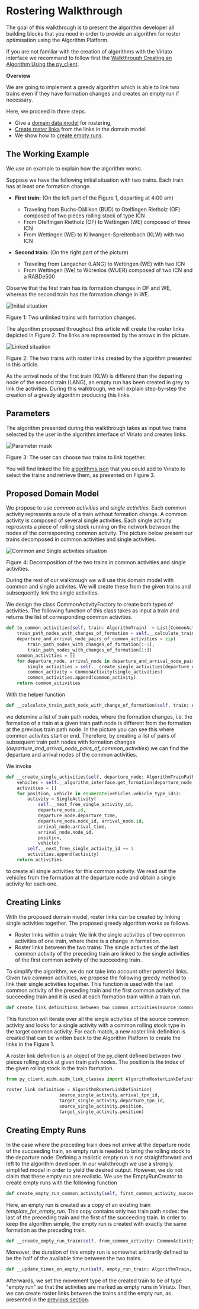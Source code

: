 # Rostering Walkthrough

The goal of this walkthrough is to present the algorithm developer all building blocks that you need in order to provide an algorithm for roster optimisation using the Algorithm Platform. 

If you are not familiar with the creation of algorithms with the Viriato interface we recommand to follow first the
[Walkthrough Creating an Algorithm Using the py_client](../../py_client_usage/dist/py_client_usage.md).

**Overview**

We are going to implement a greedy algorithm which is able to link two trains even if they have formation changes and creates an empty run if necessary.

Here, we proceed in three steps.
* Give a [domain data model](#proposed-domain-model) for rostering,
* [Create roster links](#creating-links) from the links in the domain model
* We show how to [create empty runs](#creating-empty-runs).


## The Working Example

We use an example to explain how the algorithm works. 
 
Suppose we have the following initial situation with two trains. Each train has at least one formation change.
* **First train:** (On the left part of the Figure 1, departing at 4:00 am)
    - Traveling from Buchs-Dällikon (BUD) to Otelfingen Rietholz (OF) composed of two pieces rolling stock of type ICN
    - From Otelfingen Rietholz (OF) to Wettingen (WE) composed of three ICN
    - From Wettingen (WE) to Killwangen-Spreitenbach (KLW) with two ICN

* **Second train:** (On the right part of the picture)
    - Traveling from Langacher (LANG) to Wettingen (WE) with two ICN
    - From Wettingen (We) to Würenlos (WUER) composed of two ICN and a RABDe500
    
Observe that the first train has its formation changes in OF and WE, whereas the second train has the formation change in WE.

![Initial situation](../images/before_links.PNG)

Figure 1: Two unlinked trains with formation changes.

The algorithm proposed throughout this article will create the roster links depicted in Figure 2. The links are represented by the arrows in the picture.

![Linked situation](../images/after_links.PNG)

Figure 2: The two trains with roster links created by the algorithm presented in this article.

As the arrival node of the first train (KLW) is different than the departing node of the second train (LANG), an empty run has been created in grey to link the activities.
During this walktrough, we will explain step-by-step the creation of a greedy algorithm producing this links.

## Parameters
The algorithm presented during this walkthrough takes as input two trains selected by the user in the algorithm interface of Viriato and creates links. 

![Parameter mask](../images/parameter_mask.PNG)

Figure 3: The user can choose two trains to link together.

You will find linked the file [algorithms.json](../source/algorithms.json) that you could add to Viriato to select the trains and retrieve them, as presented on Figure 3. 

## Proposed Domain Model

We propose to use _common activities_ and _single activities_. Each common activity represents a route of a train without formation change. A common activity is composed of several single activities. Each single activity represents 
a piece of rolling stock running on the network between the nodes of the corresponding common activity. The picture below present our trains decomposed in common activities and single activities. 

![Common and Single activities situation](../images/common_and_single_actvities.PNG)

Figure 4: Decomposition of the two trains in common activities and single activities.

During the rest of our walktrough we will use this domain model with common and single activites. We will create these from the given trains and subsequently link the single activities.

We design the class CommonActivityFactory to create both types of activities. The following function of this class takes as input a train and returns the list of corresponding common activities.

```python
def to_common_activities(self, train: AlgorithmTrain) -> List[CommonActivity]:
    train_path_nodes_with_changes_of_formation = self.__calculate_train_path_node_with_change_of_formation(train)
    departure_and_arrival_node_pairs_of_common_activities = zip(
        train_path_nodes_with_changes_of_formation[:-1],
        train_path_nodes_with_changes_of_formation[1:])
    common_activities = []
    for departure_node, arrival_node in departure_and_arrival_node_pairs_of_common_activities:
        single_activities = self.__create_single_activities(departure_node, arrival_node)
        common_activity = CommonActivity(single_activities)
        common_activities.append(common_activity)
    return common_activities

```


With the helper function

```python
def __calculate_train_path_node_with_change_of_formation(self, train: AlgorithmTrain):
```
we detemine a list of train path nodes, where the formation changes, i.e. the formation of a train at a given train path node is different from the formation at the previous train path node. 
In the picture you can see this where common activites start or end. Therefore, by creating a list of pairs of subsequent train path nodes with formation changes (_departure_and_arrival_node_pairs_of_common_activities_) we can find the departure and arrival nodes of the common activities.

We invoke

```python
def __create_single_activities(self, departure_node: AlgorithmTrainPathNode, arrival_node: AlgorithmTrainPathNode) -> List[SingleActivity]:
    vehicles = self.__algorithm_interface.get_formation(departure_node.formation_id)
    activities = []
    for position, vehicle in enumerate(vehicles.vehicle_type_ids):
        activity = SingleActivity(
            self.__next_free_single_activity_id,
            departure_node.id,
            departure_node.departure_time,
            departure_node.node_id, arrival_node.id,
            arrival_node.arrival_time,
            arrival_node.node_id,
            position,
            vehicle)
        self.__next_free_single_activity_id += 1
        activities.append(activity)
    return activities
```

to create all single activities for this common activity. We read out the vehicles from the formation at the departure node and obtain a single activity for each one.

## Creating Links

With the proposed domain model, roster links can be created by linking single activities together. The proposed greedy algorithm works as follows.

* Roster links within a train: We link the single activities of two common activities of one train, where there is a change in formation.
* Roster links between the two trains: The single activities of the last common activity of the preceding train are linked to the single activities of the first common activity of the succeeding train.

To simplify the algorithm, we do not take into account other potential links. Given two common activities, we propose the following greedy method to link their single activities together. This function is used with the last common activity of the preceding train and the first common activity of
the succeeding train and it is used at each formation train within a train run.
```python
def create_link_definitions_between_two_common_activities(source_common_activity: CommonActivity, target_common_activity: CommonActivity) -> List[AlgorithmRosterLinkDefinition]:
```
This function will iterate over all the single activities of the source common activity and looks for a single activity with a common rolling stock type in the target common 
activity. For each match, a new roster link definition is created that can be written back to the Algorithm Platform to create the links in the Figure 1. 

A roster link definition is an object of the py_client defined between two pieces rolling stock at given train path nodes. The position is the index of the given rolling stock in the train formation. 
```python
from py_client.aidm.aidm_link_classes import AlgorithmRosterLinkDefinition

roster_link_definition = AlgorithmRosterLinkDefinition(
                    source_single_activity.arrival_tpn_id,
                    target_single_activity.departure_tpn_id,
                    source_single_activity.position,
                    target_single_activity.position)
```

## Creating Empty Runs

In the case where the preceding train does not arrive at the departure node of the succeeding train, an empty run is needed to bring the rolling stock to the departure node. Defining a realistic empty run is not straightforward and left to the algorithm developer. 
In our walkthrough we use a strongly simplifed model in order to yield the desired output. However, we do not claim that these empty run are realistic. We use the EmptyRunCreator to create empty runs with the following function

```python
def create_empty_run_common_activity(self, first_common_activity_succeeding_train: CommonActivity, last_common_activity_preceding_train: CommonActivity, template_for_empty_run: AlgorithmTrain) -> CommonActivity:
```

Here, an empty run is created as a copy of an existing train _template_for_empty_run_. This copy contains only two train path nodes: the last of the preceding train and the first of the succeeding train.
In order to keep the algorithm simple, the empty run is created with exactly the same formation as the preceding train.

```python
def __create_empty_run_train(self, from_common_activity: CommonActivity, to_common_activity: CommonActivity, template_for_empty_run: AlgorithmTrain) -> AlgorithmTrain:
```

Moreover, the duration of this empty run is somewhat arbitrarily defined to be the half of the available time between the two trains. 

```python
def __update_times_on_empty_run(self, empty_run_train: AlgorithmTrain, common_activity_before: CommonActivity, common_activity_after: CommonActivity) -> AlgorithmTrain:
```

Afterwards, we set the movement type of the created train to be of type "empty run" so that the activities are marked as empty runs in Viriato. Then, we can create roster links between the trains and the empty run, as presented in the [previous section](#creating-links).